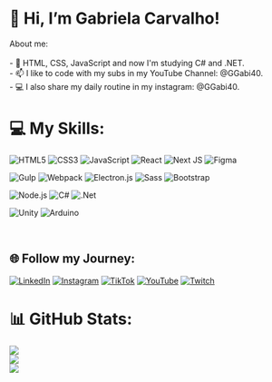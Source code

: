 # 👋  Hi, I’m Gabriela Carvalho!
 About me: <br> <br>- 🚀 HTML, CSS, JavaScript and now I'm studying C# and .NET.<br> - 📫 I like to code with my subs in my YouTube Channel: @GGabi40.<br> - 💻 I also share my daily routine in my instagram: @GGabi40.

# 💻 My Skills:
![HTML5](https://img.shields.io/badge/html5-%23E34F26.svg?style=for-the-badge&logo=html5&logoColor=white) ![CSS3](https://img.shields.io/badge/css3-%231572B6.svg?style=for-the-badge&logo=css3&logoColor=white) ![JavaScript](https://img.shields.io/badge/javascript-%23323330.svg?style=for-the-badge&logo=javascript&logoColor=%23F7DF1E) ![React](https://img.shields.io/badge/react-%2320232a.svg?style=for-the-badge&logo=react&logoColor=%2361DAFB) ![Next JS](https://img.shields.io/badge/Next-black?style=for-the-badge&logo=next.js&logoColor=white)	![Figma](https://img.shields.io/badge/figma-%23F24E1E.svg?style=for-the-badge&logo=figma&logoColor=white)

![Gulp](https://img.shields.io/badge/GULP-%23CF4647.svg?style=for-the-badge&logo=gulp&logoColor=white) ![Webpack](https://img.shields.io/badge/webpack-%238DD6F9.svg?style=for-the-badge&logo=webpack&logoColor=black) ![Electron.js](https://img.shields.io/badge/Electron-191970?style=for-the-badge&logo=Electron&logoColor=white) ![Sass](https://img.shields.io/badge/Sass-%23CC6699.svg?style=for-the-badge&logo=sass&logoColor=white) ![Bootstrap](https://img.shields.io/badge/Bootstrap-%23563D7C.svg?style=for-the-badge&logo=bootstrap&logoColor=white)

![Node.js](https://img.shields.io/badge/Node.js-43853D?style=for-the-badge&logo=node.js&logoColor=white) ![C#](https://img.shields.io/badge/C%23-%23239120.svg?style=for-the-badge&logo=c-sharp&logoColor=white) ![.Net](https://img.shields.io/badge/.NET-5C2D91?style=for-the-badge&logo=.net&logoColor=white)

![Unity](https://img.shields.io/badge/unity-%23000000.svg?style=for-the-badge&logo=unity&logoColor=white) ![Arduino](https://img.shields.io/badge/Arduino-%2300979D.svg?style=for-the-badge&logo=arduino&logoColor=white)

<br>

## 🌐 Follow my Journey:
[![LinkedIn](https://img.shields.io/badge/linkedin-%230077B5.svg?style=for-the-badge&logo=linkedin&logoColor=white)](https://linkedin.com/in/gabriela-baptista-carvalho) [![Instagram](https://img.shields.io/badge/Instagram-%23E4405F.svg?style=for-the-badge&logo=Instagram&logoColor=white)](https://instagram.com/ggabi40) [![TikTok](https://img.shields.io/badge/TikTok-%23000000.svg?style=for-the-badge&logo=TikTok&logoColor=white)](https://tiktok.com/@aggabi40) [![YouTube](https://img.shields.io/badge/YouTube-%23FF0000.svg?style=for-the-badge&logo=YouTube&logoColor=white)](https://youtube.com/@@GGabi40) [![Twitch](https://img.shields.io/badge/Twitch-%239146FF.svg?style=for-the-badge&logo=Twitch&logoColor=white)](https://www.twitch.tv/ggabi40) 

# 📊 GitHub Stats:
![](https://github-readme-stats.vercel.app/api?username=GGabi40&theme=dark&hide_border=false&include_all_commits=false&count_private=false)<br/>
![](https://github-readme-streak-stats.herokuapp.com/?user=GGabi40&theme=dark&hide_border=false)<br/>
![](https://github-readme-stats.vercel.app/api/top-langs/?username=GGabi40&theme=dark&hide_border=false&include_all_commits=false&count_private=false&layout=compact)



<!-- Proudly created with GPRM ( https://gprm.itsvg.in ) -->

<!---
GGabi40/GGabi40 is a ✨ special ✨ repository because its `README.md` (this file) appears on your GitHub profile.
You can click the Preview link to take a look at your changes.
--->
